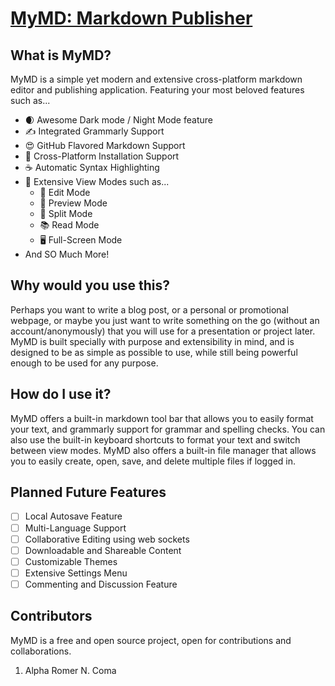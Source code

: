 # [MyMD: Markdown Publisher](https://mymd.vercel.app)

## What is MyMD?

MyMD is a simple yet modern and extensive cross-platform markdown editor and publishing application. Featuring your most beloved features such as...

- 🌒 Awesome Dark mode / Night Mode feature
- ✍️ Integrated Grammarly Support
- 😍 GitHub Flavored Markdown Support
- 💪 Cross-Platform Installation Support
- ☕️ Automatic Syntax Highlighting
- 👀 Extensive View Modes such as...
  - 📝 Edit Mode
  - 📖 Preview Mode
  - 📄 Split Mode
  - 📚 Read Mode
  - 🖥️ Full-Screen Mode
- And SO Much More!

## Why would you use this?

Perhaps you want to write a blog post, or a personal or promotional webpage, or maybe you just want to write something on the go (without an account/anonymously) that you will use for a presentation or project later. MyMD is built specially with purpose and extensibility in mind, and is designed to be as simple as possible to use, while still being powerful enough to be used for any purpose.

## How do I use it?

MyMD offers a built-in markdown tool bar that allows you to easily format your text, and grammarly support for grammar and spelling checks. You can also use the built-in keyboard shortcuts to format your text and switch between view modes. MyMD also offers a built-in file manager that allows you to easily create, open, save, and delete multiple files if logged in.

## Planned Future Features

- [ ] Local Autosave Feature
- [ ] Multi-Language Support
- [ ] Collaborative Editing using web sockets
- [ ] Downloadable and Shareable Content
- [ ] Customizable Themes
- [ ] Extensive Settings Menu
- [ ] Commenting and Discussion Feature

## Contributors

MyMD is a free and open source project, open for contributions and collaborations.

1. Alpha Romer N. Coma
